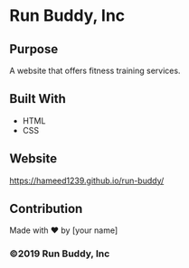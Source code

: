 # Run Buddy, Inc

## Purpose
A website that offers fitness training services. 

## Built With
* HTML
* CSS

## Website
https://hameed1239.github.io/run-buddy/

## Contribution
Made with ❤️ by [your name]

### ©️2019 Run Buddy, Inc 
